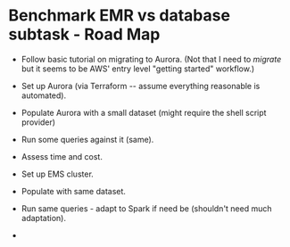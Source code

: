 # Benchmark EMR vs database subtask - Road Map

- Follow basic tutorial on migrating to Aurora. 
(Not that I need to *migrate* but it seems to be AWS' entry level "getting started" workflow.)
- Set up Aurora (via Terraform -- assume everything reasonable is automated).
- Populate Aurora with a small dataset (might require the shell script provider)
- Run some queries against it (same). 
- Assess time and cost.

- Set up EMS cluster.
- Populate with same dataset.
- Run same queries - adapt to Spark if need be (shouldn't need much adaptation).
- 